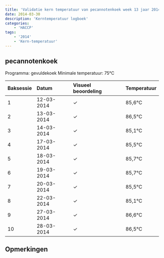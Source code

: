 ```yaml
---
title: 'Validatie kern temperatuur van pecannotenkoek week 13 jaar 2014'
date: 2014-03-30
description: 'Kerntemperatuur logboek'
categories:
    - 'HACCP'
tags:
    - '2014'
    - 'Kern-temperatuur'
---
```


## pecannotenkoek

Programma: gevuldekoek
Minimale temperatuur: 75°C

| Baksessie | Datum | Visueel beoordeling | Temperatuur |
|:---|:---|:---|:---|
| 1 | 12-03-2014 | &check; | 85,6°C |
| 2 | 13-03-2014 | &check; | 86,5°C |
| 3 | 14-03-2014 | &check; | 85,1°C |
| 4 | 17-03-2014 | &check; | 85,5°C |
| 5 | 18-03-2014 | &check; | 85,7°C |
| 6 | 19-03-2014 | &check; | 85,7°C |
| 7 | 20-03-2014 | &check; | 85,5°C |
| 8 | 22-03-2014 | &check; | 85,1°C |
| 9 | 27-03-2014 | &check; | 86,6°C |
| 10 | 28-03-2014 | &check; | 86,5°C |

## Opmerkingen


